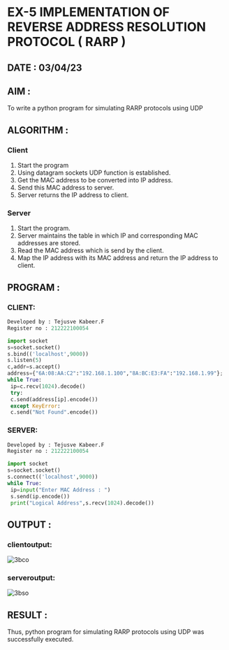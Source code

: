 # EX-5 IMPLEMENTATION OF REVERSE ADDRESS RESOLUTION PROTOCOL ( RARP )

## DATE : 03/04/23

## AIM :
To write a python program for simulating RARP protocols using UDP

## ALGORITHM :

### Client
1. Start the program
2. Using datagram sockets UDP function is established.
3. Get the MAC address to be converted into IP address.
4. Send this MAC address to server.
5. Server returns the IP address to client.
### Server
1. Start the program.
2. Server maintains the table in which IP and corresponding MAC addresses are stored.
3. Read the MAC address which is send by the client.
4. Map the IP address with its MAC address and return the IP address to client.

## PROGRAM :
### CLIENT:
```python
Developed by : Tejusve Kabeer.F
Register no : 212222100054

import socket
s=socket.socket()
s.bind(('localhost',9000))
s.listen(5)
c,addr=s.accept()
address={"6A:08:AA:C2":"192.168.1.100","8A:BC:E3:FA":"192.168.1.99"};
while True:
 ip=c.recv(1024).decode()
 try:
 c.send(address[ip].encode())
 except KeyError:
 c.send("Not Found".encode()) 
```
### SERVER:
```python
Developed by : Tejusve Kabeer.F
Register no : 212222100054

import socket
s=socket.socket()
s.connect(('localhost',9000))
while True:
 ip=input("Enter MAC Address : ")
 s.send(ip.encode())
 print("Logical Address",s.recv(1024).decode())
```
## OUTPUT :
### clientoutput:
![3bco](https://github.com/Reebak04/EX-5/assets/118364993/9aa7e6e0-1b53-4cd4-a94a-65be6f1e8b41)
### serveroutput:
![3bso](https://github.com/Reebak04/EX-5/assets/118364993/68540434-88e5-40c9-a2eb-cbf694d942be)

## RESULT :
Thus, python program for simulating RARP protocols using UDP was successfully executed.
